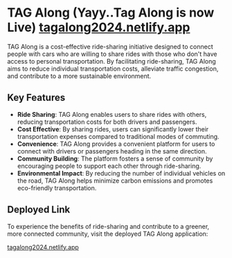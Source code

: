 # TAG Along (Yayy..Tag Along is now Live) [tagalong2024.netlify.app](https://tagalong2024.netlify.app) 

TAG Along is a cost-effective ride-sharing initiative designed to connect people with cars who are willing to share rides with those who don't have access to personal transportation. By facilitating ride-sharing, TAG Along aims to reduce individual transportation costs, alleviate traffic congestion, and contribute to a more sustainable environment.

## Key Features

- **Ride Sharing**: TAG Along enables users to share rides with others, reducing transportation costs for both drivers and passengers.
- **Cost Effective**: By sharing rides, users can significantly lower their transportation expenses compared to traditional modes of commuting.
- **Convenience**: TAG Along provides a convenient platform for users to connect with drivers or passengers heading in the same direction.
- **Community Building**: The platform fosters a sense of community by encouraging people to support each other through ride-sharing.
- **Environmental Impact**: By reducing the number of individual vehicles on the road, TAG Along helps minimize carbon emissions and promotes eco-friendly transportation.

## Deployed Link

To experience the benefits of ride-sharing and contribute to a greener, more connected community, visit the deployed TAG Along application:

[tagalong2024.netlify.app](https://tagalong-rides.herokuapp.com)


